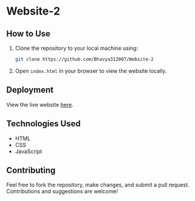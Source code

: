 # Website-2

## How to Use

1. Clone the repository to your local machine using:
    ```bash
    git clone https://github.com/Bhavya312007/Website-2
    ```
2. Open `index.html` in your browser to view the website locally.

## Deployment

View the live website [here](https://bhavya312007.github.io/Website-2/).

## Technologies Used

- HTML
- CSS
- JavaScript

## Contributing

Feel free to fork the repository, make changes, and submit a pull request. Contributions and suggestions are welcome!
